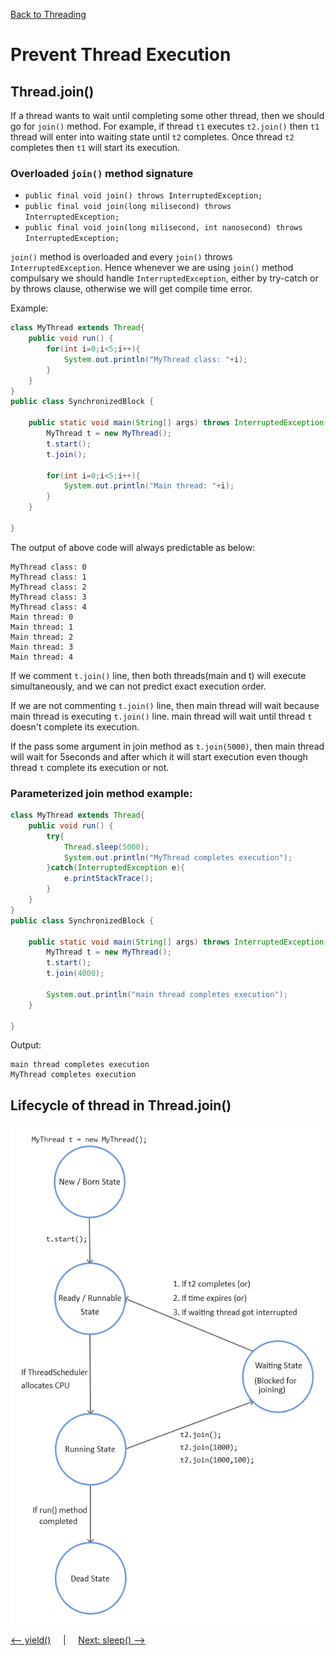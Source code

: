 [Back to Threading](../README.md)
# Prevent Thread Execution

## Thread.join()

If a thread wants to wait until completing some other thread, then we should go for `join()` method.
For example, if thread `t1` executes `t2.join()` then `t1` thread will enter into waiting state until `t2` completes. Once thread `t2` completes then `t1` will start its execution.

### Overloaded `join()` method signature

- `public final void join() throws InterruptedException;`<br>
- `public final void join(long milisecond) throws InterruptedException;`<br>
- `public final void join(long milisecond, int nanosecond) throws InterruptedException;`<br>

`join()` method is overloaded and every `join()` throws `InterruptedException`. Hence whenever we are using `join()` method compulsary we should handle `InterruptedException`, either by try-catch or by throws clause, otherwise we will get compile time error.

Example:
```java
class MyThread extends Thread{
    public void run() {
        for(int i=0;i<5;i++){
            System.out.println("MyThread class: "+i);
        }
    }
}
public class SynchronizedBlock {

    public static void main(String[] args) throws InterruptedException{
        MyThread t = new MyThread();
        t.start();
        t.join();
     
        for(int i=0;i<5;i++){
            System.out.println("Main thread: "+i);
        }
    }

}
```
The output of above code will always predictable as below:
```
MyThread class: 0
MyThread class: 1
MyThread class: 2
MyThread class: 3
MyThread class: 4
Main thread: 0
Main thread: 1
Main thread: 2
Main thread: 3
Main thread: 4
```

If we comment `t.join()` line, then both threads(main and t) will execute simultaneously, and we can not predict exact execution order. 

If we are not commenting `t.join()` line, then main thread will wait because main thread is executing `t.join()` line. main thread will wait until thread `t` doesn't complete its execution.

If the pass some argument in join method as `t.join(5000)`, then main thread will wait for 5seconds and after which it will start execution even though thread `t` complete its execution or not.

### Parameterized join method example:

```java
class MyThread extends Thread{
    public void run() {
        try{
            Thread.sleep(5000);
            System.out.println("MyThread completes execution");
        }catch(InterruptedException e){
            e.printStackTrace();
        }
    }
}
public class SynchronizedBlock {

    public static void main(String[] args) throws InterruptedException{
        MyThread t = new MyThread();
        t.start();
        t.join(4000);
     
        System.out.println("main thread completes execution");
    }

}
```
Output: 
```
main thread completes execution
MyThread completes execution
```
## Lifecycle of thread in Thread.join()

<img src="../../../assets/images/threading/thread_join.png" alt="Thread join hierarchy" height="800" width="500"/>


<Br>

[<-- yield()](../6_PreventThreadExecution/Thread_yield.md) &nbsp;&nbsp;&nbsp;&nbsp;|&nbsp;&nbsp;&nbsp;&nbsp; [Next: sleep() -->](../6_PreventThreadExecution/Thread_sleep.md)

<br>